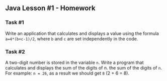 ## Java Lesson #1 - Homework

### Task #1

Write an application that calculates and displays a value using the formula
`a=4*(b+c-1)/2`, where `b` and `c` are set independently in the code.

### Task #2

A two-digit number is stored in the variable `n`. Write a program that calculates and displays the sum of the digits of n.
the sum of the digits of `n`. For example: `n = 26`, as a result we should get `8` (2 + 6 = 8).
